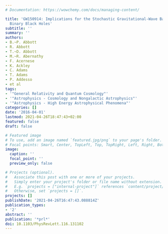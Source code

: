 ```yaml
---
# Documentation: https://wowchemy.com/docs/managing-content/

title: 'GW150914: Implications for the Stochastic Gravitational-Wave Background from
  Binary Black Holes'
subtitle: ''
summary: ''
authors:
- B.~P. Abbott
- R. Abbott
- T.~D. Abbott
- M.~R. Abernathy
- F. Acernese
- K. Ackley
- C. Adams
- T. Adams
- P. Addesso
- et al
tags:
- '"General Relativity and Quantum Cosmology"'
- '"Astrophysics - Cosmology and Nongalactic Astrophysics"'
- '"Astrophysics - High Energy Astrophysical Phenomena"'
categories: []
date: '2016-04-01'
lastmod: 2021-04-26T18:47:43+02:00
featured: false
draft: false

# Featured image
# To use, add an image named `featured.jpg/png` to your page's folder.
# Focal points: Smart, Center, TopLeft, Top, TopRight, Left, Right, BottomLeft, Bottom, BottomRight.
image:
  caption: ''
  focal_point: ''
  preview_only: false

# Projects (optional).
#   Associate this post with one or more of your projects.
#   Simply enter your project's folder or file name without extension.
#   E.g. `projects = ["internal-project"]` references `content/project/deep-learning/index.md`.
#   Otherwise, set `projects = []`.
projects: []
publishDate: '2021-04-26T16:47:43.088814Z'
publication_types:
- '2'
abstract: ''
publication: '*prl*'
doi: 10.1103/PhysRevLett.116.131102
---
```

